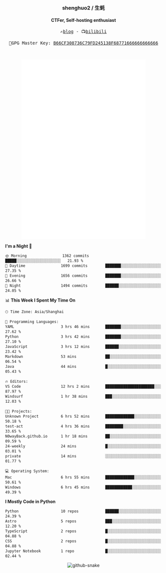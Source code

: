 <h3 align="center"> shenghuo2 / 生蚝 </h3>
<h4 align="center" >CTFer, Self-hosting enthusiast</h3>


<p align="center">
  <samp>
    ✍️<a href="https://blog.shenghuo2.top/">blog</a> -
    📺<a href="https://space.bilibili.com/85894935">bilibili</a>
  </samp>
</p>
<p align="center">
  <samp>
     🔐GPG Master Key: <a align="center" href="https://github.com/shenghuo2.gpg">B66CF308736C79FD245138F68771666666666666</a>
  </samp>
</p>
<br>
<p align="center">
  <a href="https://github.com/shenghuo2">
    <img width="400" align="top" src="https://github.com/shenghuo2/shenghuo2/blob/main/metrics.left.svg" />
  </a>
  <a href="https://github.com/shenghuo2">
    <img width="400" align="top" src="https://github.com/shenghuo2/shenghuo2/blob/main/metrics.right.svg" />
  </a>
</p>


<!--START_SECTION:waka-->
**I'm a Night 🦉** 

```text
🌞 Morning                1362 commits        █████░░░░░░░░░░░░░░░░░░░░   21.93 % 
🌆 Daytime                1699 commits        ███████░░░░░░░░░░░░░░░░░░   27.35 % 
🌃 Evening                1656 commits        ███████░░░░░░░░░░░░░░░░░░   26.66 % 
🌙 Night                  1494 commits        ██████░░░░░░░░░░░░░░░░░░░   24.05 % 
```


📊 **This Week I Spent My Time On** 

```text
🕑︎ Time Zone: Asia/Shanghai

💬 Programming Languages: 
YAML                     3 hrs 46 mins       ███████░░░░░░░░░░░░░░░░░░   27.62 % 
Python                   3 hrs 42 mins       ███████░░░░░░░░░░░░░░░░░░   27.10 % 
JavaScript               3 hrs 12 mins       ██████░░░░░░░░░░░░░░░░░░░   23.42 % 
Markdown                 53 mins             ██░░░░░░░░░░░░░░░░░░░░░░░   06.54 % 
Java                     44 mins             █░░░░░░░░░░░░░░░░░░░░░░░░   05.43 % 

🔥 Editors: 
VS Code                  12 hrs 2 mins       ██████████████████████░░░   87.97 % 
Windsurf                 1 hr 38 mins        ███░░░░░░░░░░░░░░░░░░░░░░   12.03 % 

🐱‍💻 Projects: 
Unknown Project          6 hrs 52 mins       █████████████░░░░░░░░░░░░   50.18 % 
test-act                 4 hrs 36 mins       ████████░░░░░░░░░░░░░░░░░   33.65 % 
N0wayBack.github.io      1 hr 18 mins        ██░░░░░░░░░░░░░░░░░░░░░░░   09.59 % 
24-weekly                24 mins             █░░░░░░░░░░░░░░░░░░░░░░░░   03.01 % 
private                  14 mins             ░░░░░░░░░░░░░░░░░░░░░░░░░   01.77 % 

💻 Operating System: 
Mac                      6 hrs 55 mins       █████████████░░░░░░░░░░░░   50.61 % 
Windows                  6 hrs 45 mins       ████████████░░░░░░░░░░░░░   49.39 % 
```

**I Mostly Code in Python** 

```text
Python                   10 repos            ██████░░░░░░░░░░░░░░░░░░░   24.39 % 
Astro                    5 repos             ███░░░░░░░░░░░░░░░░░░░░░░   12.20 % 
TypeScript               2 repos             █░░░░░░░░░░░░░░░░░░░░░░░░   04.88 % 
CSS                      2 repos             █░░░░░░░░░░░░░░░░░░░░░░░░   04.88 % 
Jupyter Notebook         1 repo              █░░░░░░░░░░░░░░░░░░░░░░░░   02.44 % 
```




<!--END_SECTION:waka-->


<div align="center">
  <picture>
    <source media="(prefers-color-scheme: dark)" srcset="https://gist.githubusercontent.com/shenghuo2/bfce20b14ab0484cef03bae6e60e0b3a/raw/github-snake-dark.svg" />
    <source media="(prefers-color-scheme: light)" srcset="https://gist.githubusercontent.com/shenghuo2/bfce20b14ab0484cef03bae6e60e0b3a/raw/github-snake.svg" />
    <img alt="github-snake" src="https://gist.githubusercontent.com/shenghuo2/bfce20b14ab0484cef03bae6e60e0b3a/raw/github-snake.svg" />
  </picture>
</div>

<!--
**shenghuo2/shenghuo2** is a ✨ _special_ ✨ repository because its `README.md` (this file) appears on your GitHub profile.

Here are some ideas to get you started:

- 🔭 I’m currently working on ...
- 🌱 I’m currently learning ...
- 👯 I’m looking to collaborate on ...
- 🤔 I’m looking for help with ...
- 💬 Ask me about ...
- 📫 How to reach me: ...
- 😄 Pronouns: ...
- ⚡ Fun fact: ...
-->
